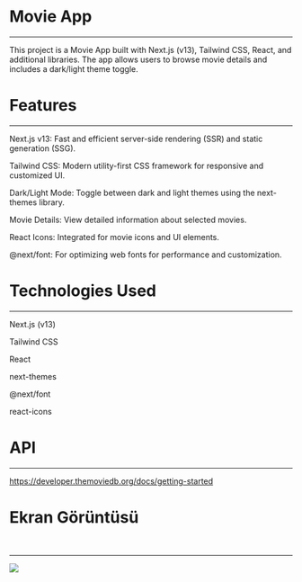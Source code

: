<h1> Movie App </h1>
<hr>
This project is a Movie App built with Next.js (v13), Tailwind CSS, React, and additional libraries. The app allows users to browse movie details and includes a dark/light theme toggle.<br>

<h1> Features </h1>
<hr>
Next.js v13: Fast and efficient server-side rendering (SSR) and static generation (SSG).<br>

Tailwind CSS: Modern utility-first CSS framework for responsive and customized UI.<br>

Dark/Light Mode: Toggle between dark and light themes using the next-themes library.<br>

Movie Details: View detailed information about selected movies.<br>

React Icons: Integrated for movie icons and UI elements.<br>

@next/font: For optimizing web fonts for performance and customization.<br>

<h1>Technologies Used </h1> 
<hr>

Next.js (v13) <br>

Tailwind CSS <br>

React <br>

next-themes <br>

@next/font <br>

react-icons <br>

<h1> API </h1> 
<hr>

https://developer.themoviedb.org/docs/getting-started

<h1>Ekran Görüntüsü </h1> <br>
<hr>

![](public/Movie.gif)
